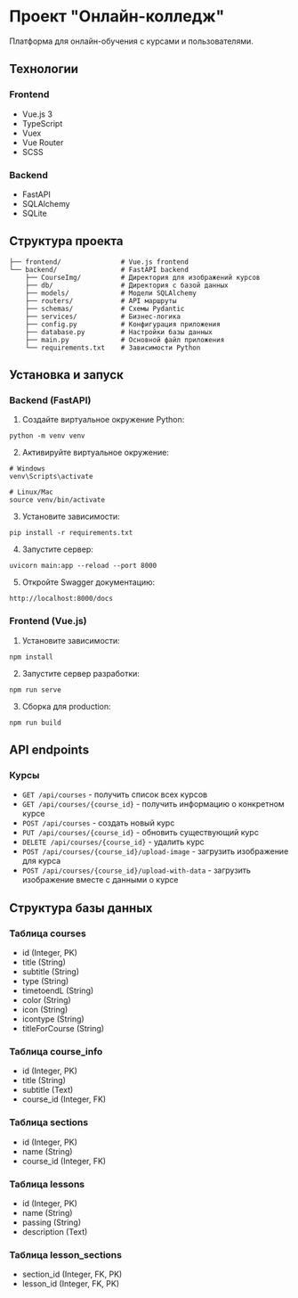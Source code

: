# Проект "Онлайн-колледж"

Платформа для онлайн-обучения с курсами и пользователями.

## Технологии

### Frontend
- Vue.js 3
- TypeScript
- Vuex
- Vue Router
- SCSS

### Backend
- FastAPI
- SQLAlchemy
- SQLite

## Структура проекта

```
├── frontend/               # Vue.js frontend
└── backend/                # FastAPI backend
    ├── CourseImg/          # Директория для изображений курсов
    ├── db/                 # Директория с базой данных
    ├── models/             # Модели SQLAlchemy
    ├── routers/            # API маршруты
    ├── schemas/            # Схемы Pydantic
    ├── services/           # Бизнес-логика
    ├── config.py           # Конфигурация приложения
    ├── database.py         # Настройки базы данных
    ├── main.py             # Основной файл приложения
    └── requirements.txt    # Зависимости Python
```

## Установка и запуск

### Backend (FastAPI)

1. Создайте виртуальное окружение Python:
```
python -m venv venv
```

2. Активируйте виртуальное окружение:
```
# Windows
venv\Scripts\activate

# Linux/Mac
source venv/bin/activate
```

3. Установите зависимости:
```
pip install -r requirements.txt
```

4. Запустите сервер:
```
uvicorn main:app --reload --port 8000
```

5. Откройте Swagger документацию:
```
http://localhost:8000/docs
```

### Frontend (Vue.js)

1. Установите зависимости:
```
npm install
```

2. Запустите сервер разработки:
```
npm run serve
```

3. Сборка для production:
```
npm run build
```

## API endpoints

### Курсы

- `GET /api/courses` - получить список всех курсов
- `GET /api/courses/{course_id}` - получить информацию о конкретном курсе
- `POST /api/courses` - создать новый курс
- `PUT /api/courses/{course_id}` - обновить существующий курс
- `DELETE /api/courses/{course_id}` - удалить курс
- `POST /api/courses/{course_id}/upload-image` - загрузить изображение для курса
- `POST /api/courses/{course_id}/upload-with-data` - загрузить изображение вместе с данными о курсе

## Структура базы данных

### Таблица courses
- id (Integer, PK)
- title (String)
- subtitle (String)
- type (String)
- timetoendL (String)
- color (String)
- icon (String)
- icontype (String)
- titleForCourse (String)

### Таблица course_info
- id (Integer, PK)
- title (String)
- subtitle (Text)
- course_id (Integer, FK)

### Таблица sections
- id (Integer, PK)
- name (String)
- course_id (Integer, FK)

### Таблица lessons
- id (Integer, PK)
- name (String)
- passing (String)
- description (Text)

### Таблица lesson_sections
- section_id (Integer, FK, PK)
- lesson_id (Integer, FK, PK)